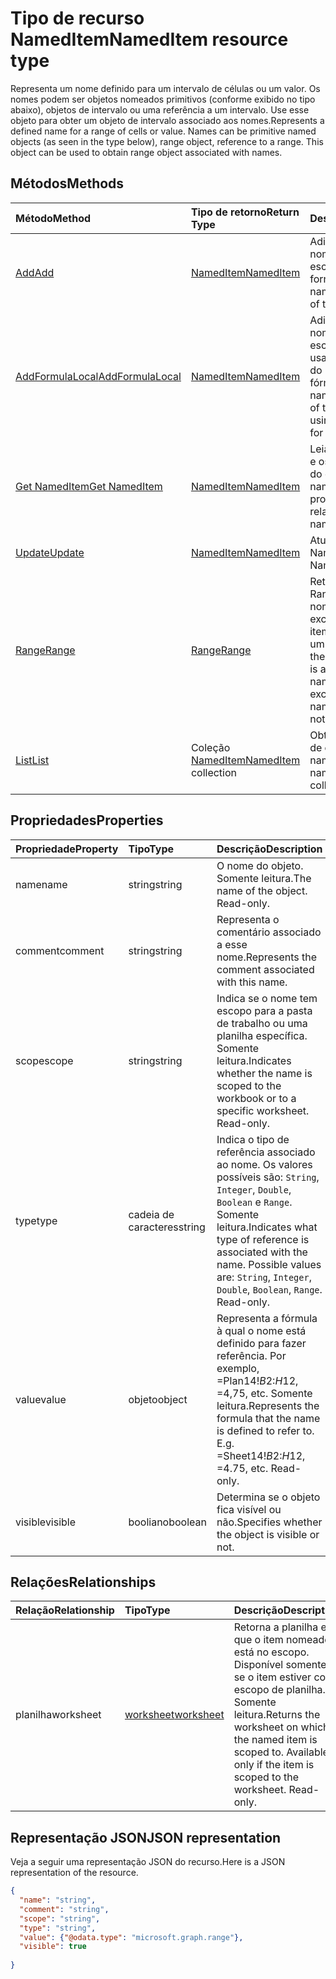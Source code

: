 # <a name="nameditem-resource-type"></a><span data-ttu-id="c7a21-101">Tipo de recurso NamedItem</span><span class="sxs-lookup"><span data-stu-id="c7a21-101">NamedItem resource type</span></span>

<span data-ttu-id="c7a21-p101">Representa um nome definido para um intervalo de células ou um valor. Os nomes podem ser objetos nomeados primitivos (conforme exibido no tipo abaixo), objetos de intervalo ou uma referência a um intervalo. Use esse objeto para obter um objeto de intervalo associado aos nomes.</span><span class="sxs-lookup"><span data-stu-id="c7a21-p101">Represents a defined name for a range of cells or value. Names can be primitive named objects (as seen in the type below), range object, reference to a range. This object can be used to obtain range object associated with names.</span></span>


## <a name="methods"></a><span data-ttu-id="c7a21-105">Métodos</span><span class="sxs-lookup"><span data-stu-id="c7a21-105">Methods</span></span>

| <span data-ttu-id="c7a21-106">Método</span><span class="sxs-lookup"><span data-stu-id="c7a21-106">Method</span></span>           | <span data-ttu-id="c7a21-107">Tipo de retorno</span><span class="sxs-lookup"><span data-stu-id="c7a21-107">Return Type</span></span>    |<span data-ttu-id="c7a21-108">Descrição</span><span class="sxs-lookup"><span data-stu-id="c7a21-108">Description</span></span>|
|:---------------|:--------|:----------|
|[<span data-ttu-id="c7a21-109">Add</span><span class="sxs-lookup"><span data-stu-id="c7a21-109">Add</span></span>](../api/nameditem_add.md)|[<span data-ttu-id="c7a21-110">NamedItem</span><span class="sxs-lookup"><span data-stu-id="c7a21-110">NamedItem</span></span>](nameditem.md)|<span data-ttu-id="c7a21-111">Adiciona um novo nome à coleção do escopo fornecido.</span><span class="sxs-lookup"><span data-stu-id="c7a21-111">Adds a new name to the collection of the given scope.</span></span>|
|[<span data-ttu-id="c7a21-112">AddFormulaLocal</span><span class="sxs-lookup"><span data-stu-id="c7a21-112">AddFormulaLocal</span></span>](../api/nameditem_addformulalocal.md)|[<span data-ttu-id="c7a21-113">NamedItem</span><span class="sxs-lookup"><span data-stu-id="c7a21-113">NamedItem</span></span>](nameditem.md)|<span data-ttu-id="c7a21-114">Adiciona um novo nome à coleção de escopo fornecido usando a localidade do usuário para a fórmula.</span><span class="sxs-lookup"><span data-stu-id="c7a21-114">Adds a new name to the collection of the given scope using the user's locale for the formula.</span></span>|
|[<span data-ttu-id="c7a21-115">Get NamedItem</span><span class="sxs-lookup"><span data-stu-id="c7a21-115">Get NamedItem</span></span>](../api/nameditem_get.md) | [<span data-ttu-id="c7a21-116">NamedItem</span><span class="sxs-lookup"><span data-stu-id="c7a21-116">NamedItem</span></span>](nameditem.md) |<span data-ttu-id="c7a21-117">Leia as propriedades e os relacionamentos do objeto namedItem.</span><span class="sxs-lookup"><span data-stu-id="c7a21-117">Read properties and relationships of namedItem object.</span></span>|
|[<span data-ttu-id="c7a21-118">Update</span><span class="sxs-lookup"><span data-stu-id="c7a21-118">Update</span></span>](../api/nameditem_update.md) | [<span data-ttu-id="c7a21-119">NamedItem</span><span class="sxs-lookup"><span data-stu-id="c7a21-119">NamedItem</span></span>](nameditem.md)   |<span data-ttu-id="c7a21-120">Atualize o objeto NamedItem.</span><span class="sxs-lookup"><span data-stu-id="c7a21-120">Update NamedItem object.</span></span> |
|[<span data-ttu-id="c7a21-121">Range</span><span class="sxs-lookup"><span data-stu-id="c7a21-121">Range</span></span>](../api/nameditem_range.md)|[<span data-ttu-id="c7a21-122">Range</span><span class="sxs-lookup"><span data-stu-id="c7a21-122">Range</span></span>](range.md)|<span data-ttu-id="c7a21-p102">Retorna o objeto Range associado ao nome. Gera uma exceção se o tipo de item nomeado não for um intervalo.</span><span class="sxs-lookup"><span data-stu-id="c7a21-p102">Returns the range object that is associated with the name. Throws an exception if the named item's type is not a range.</span></span>|
|[<span data-ttu-id="c7a21-125">List</span><span class="sxs-lookup"><span data-stu-id="c7a21-125">List</span></span>](../api/nameditem_list.md) | <span data-ttu-id="c7a21-126">Coleção [NamedItem](nameditem.md)</span><span class="sxs-lookup"><span data-stu-id="c7a21-126">[NamedItem](nameditem.md) collection</span></span> |<span data-ttu-id="c7a21-127">Obtenha uma coleção de objetos namedItem.</span><span class="sxs-lookup"><span data-stu-id="c7a21-127">Get namedItem object collection.</span></span> |

## <a name="properties"></a><span data-ttu-id="c7a21-128">Propriedades</span><span class="sxs-lookup"><span data-stu-id="c7a21-128">Properties</span></span>
| <span data-ttu-id="c7a21-129">Propriedade</span><span class="sxs-lookup"><span data-stu-id="c7a21-129">Property</span></span>     | <span data-ttu-id="c7a21-130">Tipo</span><span class="sxs-lookup"><span data-stu-id="c7a21-130">Type</span></span>   |<span data-ttu-id="c7a21-131">Descrição</span><span class="sxs-lookup"><span data-stu-id="c7a21-131">Description</span></span>|
|:---------------|:--------|:----------|
|<span data-ttu-id="c7a21-132">name</span><span class="sxs-lookup"><span data-stu-id="c7a21-132">name</span></span>|<span data-ttu-id="c7a21-133">string</span><span class="sxs-lookup"><span data-stu-id="c7a21-133">string</span></span>|<span data-ttu-id="c7a21-p103">O nome do objeto. Somente leitura.</span><span class="sxs-lookup"><span data-stu-id="c7a21-p103">The name of the object. Read-only.</span></span>|
|<span data-ttu-id="c7a21-136">comment</span><span class="sxs-lookup"><span data-stu-id="c7a21-136">comment</span></span>|<span data-ttu-id="c7a21-137">string</span><span class="sxs-lookup"><span data-stu-id="c7a21-137">string</span></span>|<span data-ttu-id="c7a21-138">Representa o comentário associado a esse nome.</span><span class="sxs-lookup"><span data-stu-id="c7a21-138">Represents the comment associated with this name.</span></span>|
|<span data-ttu-id="c7a21-139">scope</span><span class="sxs-lookup"><span data-stu-id="c7a21-139">scope</span></span>|<span data-ttu-id="c7a21-140">string</span><span class="sxs-lookup"><span data-stu-id="c7a21-140">string</span></span>|<span data-ttu-id="c7a21-p104">Indica se o nome tem escopo para a pasta de trabalho ou uma planilha específica. Somente leitura.</span><span class="sxs-lookup"><span data-stu-id="c7a21-p104">Indicates whether the name is scoped to the workbook or to a specific worksheet. Read-only.</span></span>|
|<span data-ttu-id="c7a21-143">type</span><span class="sxs-lookup"><span data-stu-id="c7a21-143">type</span></span>|<span data-ttu-id="c7a21-144">cadeia de caracteres</span><span class="sxs-lookup"><span data-stu-id="c7a21-144">string</span></span>|<span data-ttu-id="c7a21-p105">Indica o tipo de referência associado ao nome. Os valores possíveis são: `String`, `Integer`, `Double`, `Boolean` e `Range`. Somente leitura.</span><span class="sxs-lookup"><span data-stu-id="c7a21-p105">Indicates what type of reference is associated with the name. Possible values are: `String`, `Integer`, `Double`, `Boolean`, `Range`. Read-only.</span></span>|
|<span data-ttu-id="c7a21-148">value</span><span class="sxs-lookup"><span data-stu-id="c7a21-148">value</span></span>|<span data-ttu-id="c7a21-149">objeto</span><span class="sxs-lookup"><span data-stu-id="c7a21-149">object</span></span>|<span data-ttu-id="c7a21-p106">Representa a fórmula à qual o nome está definido para fazer referência. Por exemplo, =Plan14!$B$2:$H$12, =4,75, etc. Somente leitura.</span><span class="sxs-lookup"><span data-stu-id="c7a21-p106">Represents the formula that the name is defined to refer to. E.g. =Sheet14!$B$2:$H$12, =4.75, etc. Read-only.</span></span>|
|<span data-ttu-id="c7a21-153">visible</span><span class="sxs-lookup"><span data-stu-id="c7a21-153">visible</span></span>|<span data-ttu-id="c7a21-154">booliano</span><span class="sxs-lookup"><span data-stu-id="c7a21-154">boolean</span></span>|<span data-ttu-id="c7a21-155">Determina se o objeto fica visível ou não.</span><span class="sxs-lookup"><span data-stu-id="c7a21-155">Specifies whether the object is visible or not.</span></span>|

## <a name="relationships"></a><span data-ttu-id="c7a21-156">Relações</span><span class="sxs-lookup"><span data-stu-id="c7a21-156">Relationships</span></span>
| <span data-ttu-id="c7a21-157">Relação</span><span class="sxs-lookup"><span data-stu-id="c7a21-157">Relationship</span></span>     | <span data-ttu-id="c7a21-158">Tipo</span><span class="sxs-lookup"><span data-stu-id="c7a21-158">Type</span></span>   |<span data-ttu-id="c7a21-159">Descrição</span><span class="sxs-lookup"><span data-stu-id="c7a21-159">Description</span></span>|
|:---------------|:--------|:----------|
|<span data-ttu-id="c7a21-160">planilha</span><span class="sxs-lookup"><span data-stu-id="c7a21-160">worksheet</span></span>|[<span data-ttu-id="c7a21-161">worksheet</span><span class="sxs-lookup"><span data-stu-id="c7a21-161">worksheet</span></span>](worksheet.md)|<span data-ttu-id="c7a21-p107">Retorna a planilha em que o item nomeado está no escopo. Disponível somente se o item estiver com escopo de planilha. Somente leitura.</span><span class="sxs-lookup"><span data-stu-id="c7a21-p107">Returns the worksheet on which the named item is scoped to. Available only if the item is scoped to the worksheet. Read-only.</span></span>|

## <a name="json-representation"></a><span data-ttu-id="c7a21-165">Representação JSON</span><span class="sxs-lookup"><span data-stu-id="c7a21-165">JSON representation</span></span>

<span data-ttu-id="c7a21-166">Veja a seguir uma representação JSON do recurso.</span><span class="sxs-lookup"><span data-stu-id="c7a21-166">Here is a JSON representation of the resource.</span></span>

<!-- {
  "blockType": "resource",
  "optionalProperties": [

  ],
  "@odata.type": "microsoft.graph.namedItem"
}-->

```json
{
  "name": "string",
  "comment": "string",
  "scope": "string",
  "type": "string",
  "value": {"@odata.type": "microsoft.graph.range"},
  "visible": true
  
}

```

<!-- uuid: 8fcb5dbc-d5aa-4681-8e31-b001d5168d79
2015-10-25 14:57:30 UTC -->
<!-- {
  "type": "#page.annotation",
  "description": "NamedItem resource",
  "keywords": "",
  "section": "documentation",
  "tocPath": ""
}-->
